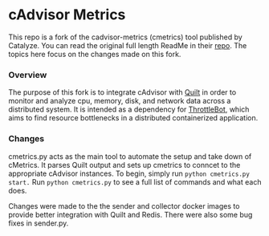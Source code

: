 # cAdvisor Metrics

This repo is a fork of the cadvisor-metrics (cmetrics) tool published by Catalyze. You can read the original full length ReadMe in their [repo](https://github.com/catalyzeio/cadvisor-metrics). The topics here focus on the changes made on this fork.

### Overview
The purpose of this fork is to integrate cAdvisor with [Quilt](https://github.com/quilt/) in order to monitor and analyze cpu, memory, disk, and network data across a distributed system. It is intended as a dependency for [ThrottleBot](https://github.com/mchang6137/throttlebot), which aims to find resource bottlenecks in a distributed containerized application.

### Changes
cmetrics.py acts as the main tool to automate the setup and take down of cMetrics. It parses Quilt output and sets up cmetrics to conncet to the appropriate cAdvisor instances. To begin, simply run `python cmetrics.py start.` Run `python cmetrics.py` to see a full list of commands and what each does. 

Changes were made to the the sender and collector docker images to provide better integration with Quilt and Redis. There were also some bug fixes in sender.py.  
